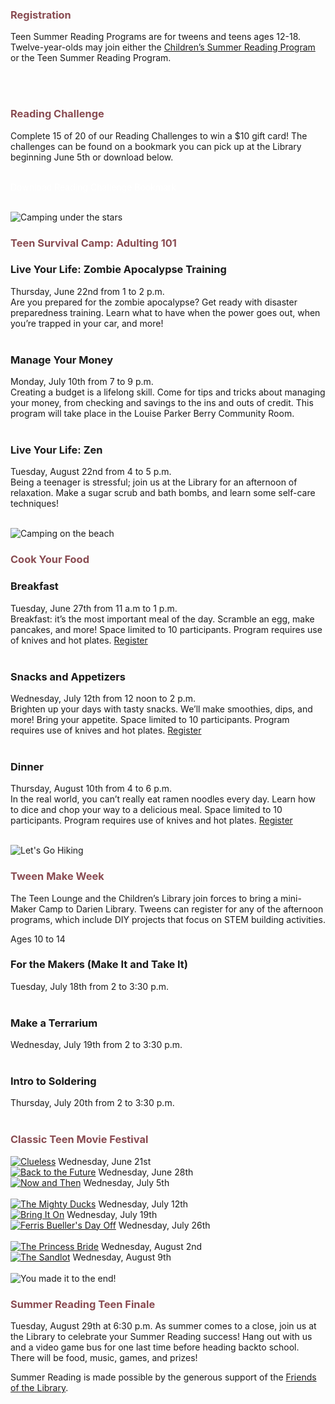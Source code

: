 <div class="row">
<div class="col-md-6">

<h3 style="color: #894C52;">Registration</h3>

Teen Summer Reading Programs are for tweens and teens ages 12-18. Twelve-year-olds may join either the [Children’s Summer Reading Program](https://dar.to/2snUFFm "Children's Library Summer Reading") or the Teen Summer Reading Program.
<br />
<br />
<!-- 
<p>
<a href="https://dar.to/2seQyw8" class="btn-u btn-primary" style="text-decoration:none; color:#fff;">Register for Teen Summer Reading</a>
</p> -->
<br />

</div>
<div class="col-md-6">

<h3 style="color: #894C52;">Reading Challenge</h3>
Complete 15 of 20 of our Reading Challenges to win a $10 gift card! The challenges can be found on a bookmark you can pick up at the Library beginning June 5th or download below.
<br />
<br />
<p>
<a href="https://dar.to/2rFwYMh" class="btn-u btn-primary" style="text-decoration:none; color:#fff;">Download Reading Challenge Bookmark</a>
</p>
<br />

</div>
</div>

<img class="img-responsive center-block" src="/uploads/departments/youth/summer_reading/camping_stars_lake.jpg" alt="Camping under the stars" />

<h3 style="color: #894C52;">Teen Survival Camp: Adulting 101</h3>
<div class="row">
<div class="col-md-4">

### Live Your Life: Zombie Apocalypse Training
Thursday, June 22nd from 1 to 2 p.m.<br />
Are you prepared for the zombie apocalypse? Get ready with disaster preparedness training. Learn what to have when the power goes out, when you’re trapped in your car, and more!
<br />
<br />
</div>
<div class="col-md-4">

### Manage Your Money
Monday, July 10th from 7 to 9 p.m.<br />
Creating a budget is a lifelong skill. Come for tips and tricks about managing your money, from checking and savings to the ins and outs of credit. This program will take place in the Louise Parker Berry
Community Room.
<br />
<br />
</div>
<div class="col-md-4">

### Live Your Life: Zen
Tuesday, August 22nd from 4 to 5 p.m.<br />
Being a teenager is stressful; join us at the Library for an afternoon of relaxation. Make a sugar scrub and bath bombs, and learn some self-care techniques!
<br />
<br />
</div>
</div>

<img class="img-responsive center-block" src="/uploads/departments/youth/summer_reading/campfire_beach.jpg" alt="Camping on the beach" />

<h3 style="color: #894C52;">Cook Your Food</h3>
<div class="row">
<div class="col-md-4">

### Breakfast
Tuesday, June 27th from 11 a.m to 1 p.m.<br />
Breakfast: it’s the most important meal of the day. Scramble an egg, make pancakes, and more! Space limited to 10 participants. Program requires use of knives and hot plates. [Register](https://dar.to/2rUPGiS "Register for Breakfast")
<br />
<br />
</div>
<div class="col-md-4">

### Snacks and Appetizers
Wednesday, July 12th from 12 noon to 2 p.m.<br />
Brighten up your days with tasty snacks. We’ll make smoothies, dips, and more! Bring your appetite. Space limited to 10 participants. Program requires use of knives and hot plates. [Register](https://dar.to/2rVl40s "Register for Snacks and Appetizers")
<br />
<br />
</div>
<div class="col-md-4">

### Dinner
Thursday, August 10th from 4 to 6 p.m.<br />
In the real world, you can’t really eat ramen noodles every day. Learn how to dice and chop your way to a delicious meal. Space limited to 10 participants. Program requires use of knives and hot plates. [Register](https://dar.to/2rll2MM "Register for Dinner")
<br />
<br />
</div>
</div>

<img class="img-responsive center-block" src="/uploads/departments/youth/summer_reading/hiking_solo_mountains.jpg" alt="Let's Go Hiking" />

<h3 style="color: #894C52;">Tween Make Week</h3>

The Teen Lounge and the Children’s Library join forces to bring a mini-Maker Camp to Darien Library. Tweens can register for any of the afternoon programs, which include DIY projects that focus on <abrr title="Science, Technology, Engineering, and Mathematcis">STEM</abrr> building activities.

Ages 10 to 14 

<div class="row">
<div class="col-md-4">

### For the Makers (Make It and Take It)
Tuesday, July 18th from 2 to 3:30 p.m.
<br />
<br />
</div>
<div class="col-md-4">

### Make a Terrarium
Wednesday, July 19th from 2 to 3:30 p.m.
<br />
<br />
</div>
<div class="col-md-4">

### Intro to Soldering
Thursday, July 20th from 2 to 3:30 p.m.
<br />
<br />
</div>

</div>

<h3 style="color: #894C52;">Classic Teen Movie Festival</h3>

<div class="row">
<div class="col-md-4">
<div class="row">
<div class="col-md-4">
<a href="https://dar.to/2qCyUBd"><img class="img-responsive center-block" src="/uploads/departments/youth/summer_reading/clueless_movie.jpg" alt="Clueless" /></a>
Wednesday, June 21st
<br />
</div>
<div class="col-md-4">
<a href="https://dar.to/2qHsaRI"><img class="img-responsive center-block" src="/uploads/departments/youth/summer_reading/back_to_future_movie.jpg" alt="Back to the Future" /></a>
Wednesday, June 28th
<br />
</div>
<div class="col-md-4">
<a href="https://dar.to/2rqwZTo"><img class="img-responsive center-block" src="/uploads/departments/youth/summer_reading/now_and_then_movie.jpg" alt="Now and Then" /></a>
Wednesday, July 5th
<br />
</div>
</div>
<br />
</div>
<div class="col-md-4">
<div class="row">
<div class="col-md-4">
<a href="https://dar.to/2rVPfVF"><img class="img-responsive center-block" src="/uploads/departments/youth/summer_reading/mighty_ducks_movie.jpg" alt="The Mighty Ducks" /></a>
Wednesday, July 12th
<br />
</div>
<div class="col-md-4">
<a href="https://dar.to/2rlJhdE"><img class="img-responsive center-block" src="/uploads/departments/youth/summer_reading/bring_it_on_movie.jpg" alt="Bring It On" /></a>
Wednesday, July 19th
<br />
</div>
<div class="col-md-4">
<a href="https://dar.to/2qCiGvO"><img class="img-responsive center-block" src="/uploads/departments/youth/summer_reading/ferris_bueller_movie.jpg" alt="Ferris Bueller's Day Off" /></a>
Wednesday, July 26th
<br />
</div>
</div>
<br />
</div>
<div class="col-md-4">
<div class="row">
<div class="col-md-4">
<a href="https://dar.to/2qHCN6X"><img class="img-responsive center-block" src="/uploads/departments/youth/summer_reading/princess_bride_movie.jpg" alt="The Princess Bride" /></a>
Wednesday, August 2nd
<br />
</div>
<div class="col-md-4">
<a href="https://dar.to/2rVKprj"><img class="img-responsive center-block" src="/uploads/departments/youth/summer_reading/sandlot_movie.jpg" alt="The Sandlot" /></a>
Wednesday, August 9th
<br />
</div>
</div>
</div>
</div>

<br />
<img class="img-responsive center-block" src="/uploads/departments/youth/summer_reading/three_ranger_campers.jpg" alt="You made it to the end!" />
<h3 style="color: #894C52;">Summer Reading Teen Finale</h3>
Tuesday, August 29th at 6:30 p.m.
As summer comes to a close, join us at the Library to celebrate your Summer Reading success! Hang out with us and a video game bus for one last time before heading backto school. There will be food, music, games, and prizes!


Summer Reading is made possible by the generous support of the [Friends of the Library](/friends "Friends of the Library").